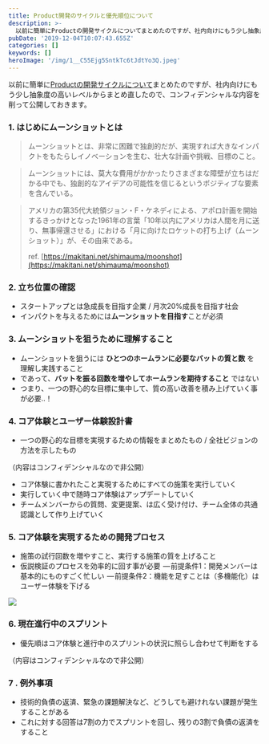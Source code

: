 ```yaml
---
title: Product開発のサイクルと優先順位について
description: >-
  以前に簡単にProductの開発サイクルについてまとめたのですが、社内向けにもう少し抽象度の高いレベルからまとめ直したので、コンフィデンシャルな内容を削って公開しておきます。
pubDate: '2019-12-04T10:07:43.655Z'
categories: []
keywords: []
heroImage: '/img/1__C55Ejg5SntkTc6tJdtYo3Q.jpeg'
---
```


以前に簡単に[Productの開発サイクルについて](https://medium.com/@geeknees/%E3%83%97%E3%83%AD%E3%83%80%E3%82%AF%E3%83%88%E9%96%8B%E7%99%BA%E3%81%AE%E3%82%B5%E3%82%A4%E3%82%AF%E3%83%AB-c8bb0202b4b1)まとめたのですが、社内向けにもう少し抽象度の高いレベルからまとめ直したので、コンフィデンシャルな内容を削って公開しておきます。

### 1\. はじめにムーンショットとは

> ムーンショットとは、非常に困難で独創的だが、実現すれば大きなインパクトをもたらしイノベーションを生む、壮大な計画や挑戦、目標のこと。

> ムーンショットには、莫大な費用がかかったりさまざまな障壁が立ちはだかる中でも、独創的なアイデアの可能性を信じるというポジティブな要素を含んでいる。

> アメリカの第35代大統領ジョン・F・ケネディによる、アポロ計画を開始するきっかけとなった1961年の言葉「10年以内にアメリカは人間を月に送り、無事帰還させる」における「月に向けたロケットの打ち上げ（ムーンショット）」が、その由来である。
>
> ref. [https://makitani.net/shimauma/moonshot](https://makitani.net/shimauma/moonshot)

### 2\. 立ち位置の確認

*   スタートアップとは急成長を目指す企業 / 月次20%成長を目指す社会
*   インパクトを与えるためには**ムーンショットを目指す**ことが必須

### 3\. ムーンショットを狙うために理解すること

*   ムーンショットを狙うには **ひとつのホームランに必要なバットの質と数** を理解し実践すること
*   であって、**バットを振る回数を増やしてホームランを期待すること** ではない
*   つまり、一つの野心的な目標に集中して、質の高い改善を積み上げていく事が必要‥！

### 4\. コア体験とユーザー体験設計書

*   一つの野心的な目標を実現するための情報をまとめたもの / 全社ビジョンの方法を示したもの

（内容はコンフィデンシャルなので非公開）

*   コア体験に書かれたこと実現するためにすべての施策を実行していく
*   実行していく中で随時コア体験はアップデートしていく
*   チームメンバーからの質問、変更提案、は広く受け付け、チーム全体の共通認識として作り上げていく

### 5\. コア体験を実現するための開発プロセス

*   施策の試行回数を増やすこと、実行する施策の質を上げること
*   仮説検証のプロセスを効率的に回す事が必要
     — 前提条件1：開発メンバーは基本的にものすごく忙しい
     — 前提条件2：機能を足すことは（多機能化）はユーザー体験を下げる

![](/img/1__C55Ejg5SntkTc6tJdtYo3Q.jpeg)

### 6\. 現在進行中のスプリント

*   優先順はコア体験と進行中のスプリントの状況に照らし合わせて判断をする

（内容はコンフィデンシャルなので非公開）

### 7 . 例外事項

*   技術的負債の返済、緊急の課題解決など、どうしても避けれない課題が発生することがある
*   これに対する回答は7割の力でスプリントを回し、残りの3割で負債の返済をすること